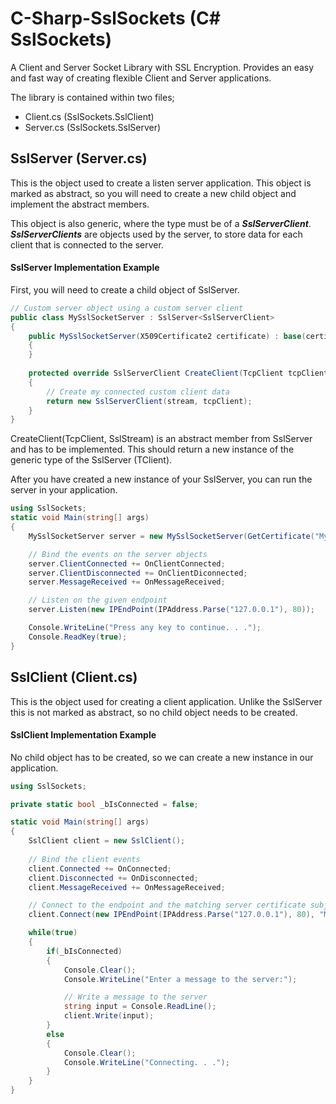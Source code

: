 # C-Sharp-SslSockets (C# SslSockets)
A Client and Server Socket Library with SSL Encryption. Provides an easy and fast way of creating flexible Client and Server applications.

The library is contained within two files;
 - Client.cs (SslSockets.SslClient)
 - Server.cs (SslSockets.SslServer)

## SslServer (Server.cs)
This is the object used to create a listen server application. This object is marked as abstract, so you will need to create a new child object and implement the abstract members.

This object is also generic, where the type must be of a _**SslServerClient**_. **_SslServerClients_** are objects used by the server, to store data for each client that is connected to the server.

#### SslServer Implementation Example
First, you will need to create a child object of SslServer.
```c#
// Custom server object using a custom server client
public class MySslSocketServer : SslServer<SslServerClient>
{
    public MySslSocketServer(X509Certificate2 certificate) : base(certificate)
    {
    }
    
    protected override SslServerClient CreateClient(TcpClient tcpClient, SslStream stream)
    {
        // Create my connected custom client data
        return new SslServerClient(stream, tcpClient);
    }
}
```

CreateClient(TcpClient, SslStream) is an abstract member from SslServer and has to be implemented. This should return a new instance of the generic type of the SslServer (TClient).

After you have created a new instance of your SslServer, you can run the server in your application.
```c#
using SslSockets;
static void Main(string[] args)
{
    MySslSocketServer server = new MySslSocketServer(GetCertificate("MyCertificateCN"));

    // Bind the events on the server objects
    server.ClientConnected += OnClientConnected;
    server.ClientDisconnected += OnClientDiconnected;
    server.MessageReceived += OnMessageReceived;

    // Listen on the given endpoint
    server.Listen(new IPEndPoint(IPAddress.Parse("127.0.0.1"), 80));

    Console.WriteLine("Press any key to continue. . .");
    Console.ReadKey(true);
}
```

## SslClient (Client.cs)
This is the object used for creating a client application. Unlike the SslServer this is not marked as abstract, so no child object needs to be created. 

#### SslClient Implementation Example
No child object has to be created, so we can create a new instance in our application. 
```c#
using SslSockets;

private static bool _bIsConnected = false; 

static void Main(string[] args)
{
    SslClient client = new SslClient();
    
    // Bind the client events
    client.Connected += OnConnected;
    client.Disconnected += OnDisconnected;
    client.MessageReceived += OnMessageReceived;

    // Connect to the endpoint and the matching server certificate subject name
    client.Connect(new IPEndPoint(IPAddress.Parse("127.0.0.1"), 80), "MyServerCertificateCN");

    while(true)
    {
        if(_bIsConnected)
        {
            Console.Clear();
            Console.WriteLine("Enter a message to the server:");

            // Write a message to the server
            string input = Console.ReadLine();
            client.Write(input);
        }
        else
        {
            Console.Clear();
            Console.WriteLine("Connecting. . .");
        }
    }
}
```
